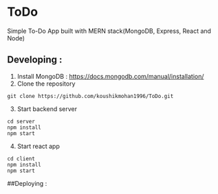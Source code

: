 
# ToDo

Simple To-Do App built with MERN stack(MongoDB, Express, React and Node)

## Developing :
1. Install MongoDB : https://docs.mongodb.com/manual/installation/
2. Clone the repository
```
git clone https://github.com/koushikmohan1996/ToDo.git
```
3. Start backend server 
```
cd server
npm install
npm start
```
4. Start react app
```
cd client
npm install
npm start
```

##Deploying :
